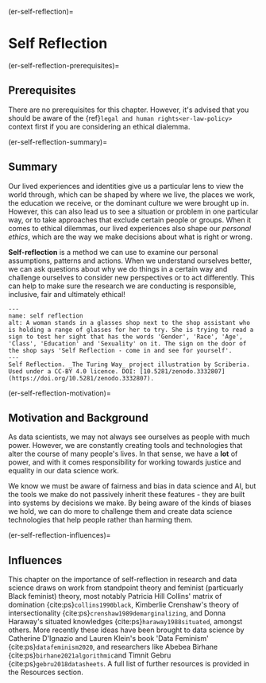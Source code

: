(er-self-reflection)=
# Self Reflection

(er-self-reflection-prerequisites)=
## Prerequisites

There are no prerequisites for this chapter. 
However, it's advised that you should be aware of the {ref}`legal and human rights<er-law-policy>` context first if you are considering an ethical dialemma.


(er-self-reflection-summary)=
## Summary

Our lived experiences and identities give us a particular lens to view the world through, which can be shaped by where we live, the places we work, the education we receive, or the dominant culture we were brought up in. 
However, this can also lead us to see a situation or problem in one particular way, or to take approaches that exclude certain people or groups. 
When it comes to ethical dilemmas, our lived experiences also shape our *personal ethics*, which are the way we make decisions about what is right or wrong. 

**Self-reflection** is a method we can use to examine our personal assumptions, patterns and actions. 
When we understand ourselves better, we can ask questions about why we do things in a certain way and challenge ourselves to consider new perspectives or to act differently. 
This can help to make sure the research we are conducting is responsible, inclusive, fair and ultimately ethical!

```{figure} ../figures/ethics-self-reflection.jpg
---
name: self reflection
alt: A woman stands in a glasses shop next to the shop assistant who is holding a range of glasses for her to try. She is trying to read a sign to test her sight that has the words 'Gender', 'Race', 'Age', 'Class', 'Education' and 'Sexuality' on it. The sign on the door of the shop says 'Self Reflection - come in and see for yourself'. 
---
Self Reflection. _The Turing Way_ project illustration by Scriberia. Used under a CC-BY 4.0 licence. DOI: [10.5281/zenodo.3332807](https://doi.org/10.5281/zenodo.3332807).
```

(er-self-reflection-motivation)=
## Motivation and Background

As data scientists, we may not always see ourselves as people with much power. 
However, we are constantly creating tools and technologies that alter the course of many people's lives. 
In that sense, we have a **lot** of power, and with it comes responsibility for working towards justice and equality in our data science work. 

We know we must be aware of fairness and bias in data science and AI, but the tools we make do not passively inherit these features - they are built into systems by decisions we make. 
By being aware of the kinds of biases we hold, we can do more to challenge them and create data science technologies that help people rather than harming them. 

(er-self-reflection-influences)=
## Influences

This chapter on the importance of self-reflection in research and data science draws on work from standpoint theory and feminist (particuarly Black feminist) theory, most notably Patricia Hill Collins' matrix of domination {cite:ps}`collins1990black`, Kimberlie Crenshaw's theory of intersectionality {cite:ps}`crenshaw1989demarginalizing`, and Donna Haraway's situated knowledges {cite:ps}`haraway1988situated`, amongst others. 
More recently these ideas have been brought to data science by Catherine D'Ignazio and Lauren Klein's book 'Data Feminism' {cite:ps}`datafeminism2020`, and researchers like Abebea Birhane {cite:ps}`birhane2021algorithmic`and Timnit Gebru {cite:ps}`gebru2018datasheets`.
A full list of further resources is provided in the Resources section. 
